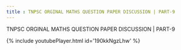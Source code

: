 ```yaml
---
title : TNPSC ORGINAL MATHS QUESTION PAPER DISCUSSION | PART-9
---
```


TNPSC ORGINAL MATHS QUESTION PAPER DISCUSSION | PART-9



{% include youtubePlayer.html id='190kkNgzLhw' %}
